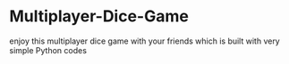 # Multiplayer-Dice-Game
enjoy this multiplayer dice game with your friends which is built with very simple Python codes
